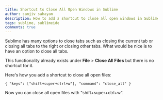 ```yaml
---
title: Shortcut to Close All Open Windows in Sublime
author: sanjiv sahayam
description: How to add a shortcut to close all open windows in Sublime.
tags: sublime, sublimeide
comments: true
---
```


Sublime has many options to close tabs such as closing the current tab or closing all tabs to the right or closing other tabs. What would be nice is to have an option to close all tabs.

This functionality already exists under __File__ > __Close All Files__ but there is no shortcut for it. 

Here's how you add a shortcut to close all open files:

```{.command}
{ "keys": ["shift+super+ctrl+w"], "command": "close_all" }
```

Now you can close all open files with "shift+super+ctrl+w".